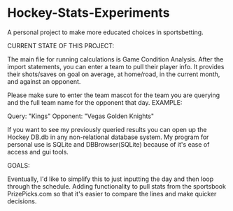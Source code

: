 # Hockey-Stats-Experiments

A personal project to make more educated choices in sportsbetting.

CURRENT STATE OF THIS PROJECT:

The main file for running calculations is Game Condition Analysis. After the import statements, you can enter a team to pull their player info. 
It provides their shots/saves on goal on average, at home/road, in the current month, and against an opponent.

Please make sure to enter the team mascot for the team you are querying and the full team name for the opponent that day. 
EXAMPLE:

Query: "Kings"
Opponent: "Vegas Golden Knights" 

If you want to see my previously queried results you can open up the Hockey DB.db in any non-relational database system.
My program for personal use is SQLite and DBBrowser(SQLite) because of it's ease of access and gui tools.

GOALS:

Eventually, I'd like to simplify this to just inputting the day and then loop through the schedule.
Adding functionality to pull stats from the sportsbook PrizePicks.com so that it's easier to compare the lines and make quicker decisions.
